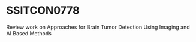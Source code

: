 # SSITCON0778
Review work on Approaches for Brain Tumor Detection Using Imaging and AI Based Methods
